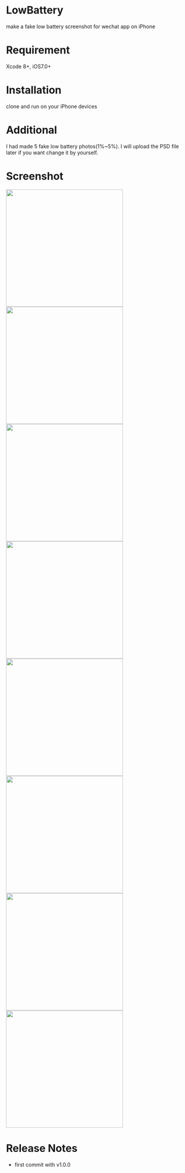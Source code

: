# LowBattery
make a fake low battery screenshot for wechat app on iPhone

# Requirement
Xcode 8+, iOS7.0+

# Installation

clone and run on your iPhone devices

# Additional

I had made 5 fake low battery photos(1%~5%). I will upload the PSD file later if you want change it by yourself.

# Screenshot

<img src="http://ww1.sinaimg.cn/large/005wcR5Jgy1fdvr7z8y0aj30jz0zkmxj.jpg" width="320">

<img src="http://ww1.sinaimg.cn/large/005wcR5Jgy1fdvrdmyc5oj30jz0zkab6.jpg" width="320">

<img src="http://ww1.sinaimg.cn/large/005wcR5Jgy1fdvr7zj4f7j30k00zkgmo.jpg" width="320">

<img src="http://ww1.sinaimg.cn/large/005wcR5Jgy1fdvr7zic10j30k00zkmy8.jpg" width="320">

<img src="http://ww1.sinaimg.cn/large/005wcR5Jgy1fdvr7zc9f2j30k00zkq40.jpg" width="320">

<img src="http://ww1.sinaimg.cn/large/005wcR5Jgy1fdvr7zb6xbj30k00zkgmo.jpg" width="320">

<img src="http://ww1.sinaimg.cn/large/005wcR5Jgy1fdvr7zcaubj30k00zkmy8.jpg" width="320">

<img src="http://ww1.sinaimg.cn/large/005wcR5Jgy1fdvr7zhafmj30jz0zkab3.jpg" width="320">

# Release Notes

- first commit with v1.0.0
